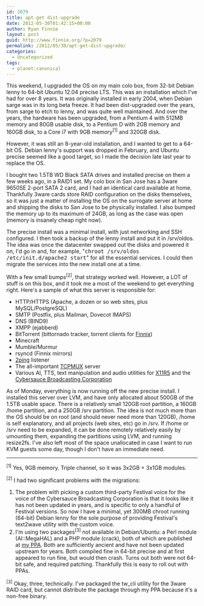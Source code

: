 ```yaml
---
id: 2079
title: apt-get dist-upgrade
date: 2012-05-30T01:42:15+00:00
author: Ryan Finnie
layout: post
guid: http://www.finnie.org/?p=2079
permalink: /2012/05/30/apt-get-dist-upgrade/
categories:
  - Uncategorized
tags:
  - planet:canonical
---
```

This weekend, I upgraded the OS on my main colo box, from 32-bit Debian lenny to 64-bit Ubuntu 12.04 precise LTS. This was an installation which I've had for over 8 years. It was originally installed in early 2004, when Debian sarge was in its long beta freeze. It had been dist-upgraded over the years, from sarge to etch to lenny, and was quite well maintained. And over the years, the hardware has been upgraded, from a Pentium 4 with 512MB memory and 80GB usable disk, to a Pentium D with 2GB memory and 160GB disk, to a Core i7 with 9GB memory<sup>[1]</sup> and 320GB disk.

However, it was still an 8-year-old installation, and I wanted to get to a 64-bit OS. Debian lenny's support was dropped in February, and Ubuntu precise seemed like a good target, so I made the decision late last year to replace the OS.

I bought two 1.5TB WD Black SATA drives and installed precise on them a few weeks ago, in a RAID1 set. My colo box in San Jose has a 3ware 9650SE 2-port SATA 2 card, and I had an identical card available at home. Thankfully 3ware cards store RAID configuration on the disks themselves, so it was just a matter of installing the OS on the surrogate server at home and shipping the disks to San Jose to be physically installed. I also bumped the memory up to its maximum of 24GB, as long as the case was open (memory is insanely cheap right now).

The precise install was a minimal install, with just networking and SSH configured. I then took a backup of the lenny install and put it in /srv/oldos. The idea was once the datacenter swapped out the disks and powered it on, I'd go in and, for example, "<tt>chroot /srv/oldos /etc/init.d/apache2 start</tt>" for all the essential services. I could then migrate the services into the new install one at a time.

With a few small bumps<sup>[2]</sup>, that strategy worked well. However, a LOT of stuff is on this box, and it took me a most of the weekend to get everything right. Here's a sample of what this server is responsible for:

  * HTTP/HTTPS (Apache, a dozen or so web sites, plus MySQL/PostgreSQL)
  * SMTP (Postfix, plus Mailman, Dovecot IMAPS)
  * DNS (BIND9)
  * XMPP (ejabberd)
  * BitTorrent (bittornado tracker, torrent clients for [Finnix](http://www.finnix.org/))
  * Minecraft
  * Mumble/Murmur
  * rsyncd (Finnix mirrors)
  * [2ping](http://www.finnie.org/software/2ping/) listener
  * The all-important [TCPMUX](http://www.finnie.org/2010/02/13/in-tcpmuxd-a-secure-rfc-compliant-tcpmux-server/) server
  * Various AI, TTS, text manipulation and audio utilities for [X11R5](http://www.x11r5.com/) and the [Cybersauce Broadcasting Corporation](http://www.x11r5.com/radio/)

As of Monday, everything is now running off the new precise install. I installed this server over LVM, and have only allocated about 500GB of the 1.5TB usable space. There is a relatively small 120GB root partition, a 160GB /home partition, and a 250GB /srv partition. The idea is not much more than the OS should be on root (and should never need more than 120GB), /home is self explanatory, and all projects (web sites, etc) go in /srv. If /home or /srv need to be expanded, it can be done remotely relatively easily by umounting them, expanding the partitions using LVM, and running resize2fs. I've also left most of the space unallocated in case I want to run KVM guests some day, though I don't have an immediate need.

* * *

<sup>[1]</sup> Yes, 9GB memory. Triple channel, so it was 3x2GB + 3x1GB modules.
  
<sup>[2]</sup> I had two significant problems with the migrations:</p> 

  1. The problem with picking a custom third-party Festival voice for the voice of the Cybersauce Broadcasting Corporation is that it looks like it has not been updated in years, and is specific to only a handful of Festival versions. So now I have a minimal, yet 300MB chroot running (64-bit) Debian lenny for the sole purpose of providing Festival's text2wave utility with the custom voice.
  2. I'm using two packages<sup>[3]</sup> not available in Debian/Ubuntu: a Perl module (AI::MegaHAL) and a PHP module (crack), both of which are published at [my PPA](https://launchpad.net/~fo0bar/+archive/colobox). Both are sufficiently ancient and have not been updated upstream for years. Both compiled fine in 64-bit precise and at first appeared to run fine, but would then crash. Turns out both were not 64-bit safe, and required patching. Thankfully this is easy to roll out with PPAs.

<sup>[3]</sup> Okay, three, technically. I've packaged the tw_cli utility for the 3ware RAID card, but cannot distribute the package through my PPA because it's a non-free binary.
